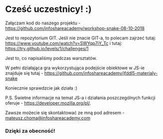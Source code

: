 # Cześć uczestnicy! :)

Załączam kod do naszego projektu - https://github.com/infoshareacademy/workshop-snake-08-10-2018

Jest to repozytorium GIT. Jeśli nie znacie GIT-a, to polecam zajrzeć tutaj: https://www.youtube.com/watch?v=SWYqp7iY_Tc i tutaj: https://try.github.io/levels/1/challenges/1

Jest to, co napisaliśmy podczas warsztatów.

W pełni działająca gra wykorzystująca podejście obiektowe w JS-ie znajduje się tutaj - https://github.com/infoshareacademy/jfddl5-materialy-snake

Koniecznie sprawdzcie jak działa :)

P.S. Świetne informacje na temat JS-a i działania poszczególnych funkcji oferuje - https://developer.mozilla.org/pl/.

Zawsze możecie się skontaktować ze mną pod adresem - mateusz.choma@infoshareacademy.com

### Dzięki za obecność!